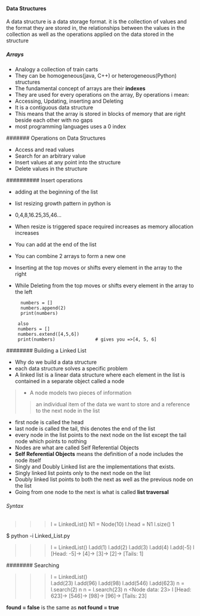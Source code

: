 #### Data Structures 
A data structure is a data storage format. it is the collection of values and the 
format they are stored in, the relationships between the values in the collection as
well as the operations applied on the data stored in the structure 


##### Arrays 
+ Analogy a collection of train carts 
+ They can be homogeneous(java, C++) or heterogeneous(Python) structures
+ The fundamental concept of arrays are their **indexes**
+ They are used for every operations on the array, By operations i mean: 
+ Accessing, Updating, inserting and Deleting 
+ It is a contiguous data structure
+ This means that the array is stored in blocks of memory that are right 
  beside each other with no gaps  
+ most programming languages uses a 0 index

####### Operations on Data Structures
+ Access and read values 
+ Search for an arbitrary value
+ Insert values at any point into the structure
+ Delete values in the structure

########## Insert  operations 
+ adding at the beginning of the list 
+ list resizing growth pattern in python is 
+ 0,4,8,16.25,35,46...
+ When resize is triggered space required increases as memory allocation increases
+ You can add at the end of the list 
+ You can combine 2 arrays to form a new one 
+ Inserting at the top moves or shifts every element in the array to the right 
+ While Deleting from the top moves or shifts every element in the array to the left 
 

        numbers = []
        numbers.append(2)
        print(numbers)
        
       also 
       numbers = []
       numbers.extend([4,5,6])
       print(numbers)               # gives you =>[4, 5, 6]
       

######## Building a Linked List 
+ Why do we build a data structure 
+ each data structure solves a specific problem
+ A linked list is a linear data structure where each element in the list is 
  contained in a separate object called a node 
> + A node models two pieces of information 
>>  an individual item of the data we want to store
>>  and a reference to the next node in the list 

+ first node is called the head 
+ last node is called the tail, this denotes the end of the list  
+ every node in the list points to the next node on the list except the tail node which points to nothing 
+ Nodes are what are called Self Referential Objects
+ **Self Referential Objects** means the definition of a node includes the node itself 
+ Singly and Doubly Linked list are the implementations that exists.
+ Singly linked list points only to the next node on the list 
+ Doubly linked list points to both the next as well as the previous node on the list
+ Going from one node to the next is what is called **list traversal**

###### Syntax


>>> l = LinkedList()
>>> N1 = Node(10)
>>> l.head = N1
>>> l.size()
1  


$ python -i Linked_List.py
>>> l = LinkedList() 
>>> l.add(1)
>>> l.add(2)
>>> l.add(3)
>>> l.add(4)
>>> l.add(-5)
>>> l
[Head: -5]-> [4]-> [3]-> [2]-> [Tails: 1]
>>>


######## Searching
>>> l = LinkedList()   
>>> l.add(23)
>>> l.add(96)
>>> l.add(98)
>>> l.add(546)
>>> l.add(623)
>>> n = l.search(2) 
>>> n
>>> n = l.search(23)
>>> n
<Node data: 23>
>>> l
[Head: 623]-> [546]-> [98]-> [96]-> [Tails: 23]
>>>



**found = false** is the same as **not found = true** 


   


























